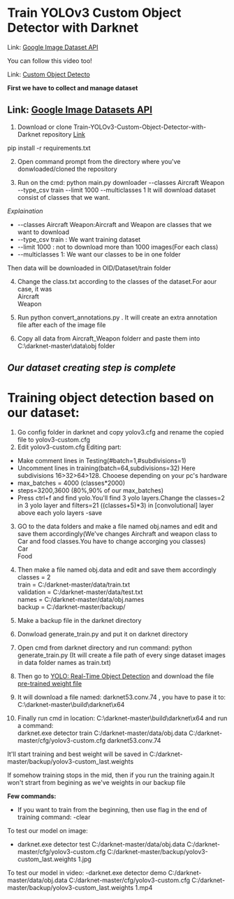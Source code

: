 # Train YOLOv3 Custom Object Detector with Darknet 
Link: [Google Image Dataset API](https://storage.googleapis.com/openimages/web/visualizer/index.html?set=train&type=segmentation&r=false&c=%2Fm%2F05r5c)

You can follow this video too!

Link: [Custom Object Detecto](https://www.youtube.com/watch?v=zJDUhGL26iU&t=270s&ab_channel=TheAIGuy)

**First we have to collect and manage dataset**

Link: [Google Image Datasets API](https://storage.googleapis.com/openimages/web/visualizer/index.html?set=train&type=segmentation&r=false&c=%2Fm%2F05r5c)
---
1. Download or clone Train-YOLOv3-Custom-Object-Detector-with-Darknet repository
[Link](https://github.com/Siyamdiuswe/Train-YOLOv3-Custom-Object-Detector-with-Darknet)

pip install -r requirements.txt

2. Open command prompt from the directory where you've donwloaded/cloned the repository

3. Run on the cmd: python main.py downloader --classes Aircraft Weapon --type_csv train --limit 1000 --multiclasses 1
It will download dataset consist of classes that we want.

*Explaination*
- --classes Aircraft Weapon:Aircraft and Weapon are classes that we want to download 
- --type_csv train : We want training dataset
- --limit 1000 : not to download more than 1000 images(For each class)
- --multiclasses 1: We want our classes to be in one folder

Then data will be downloaded in OID/Dataset/train folder

4. Change the class.txt according to the classes of the dataset.For aour case, it was <br>Aircraft<br>Weapon

5. Run python convert_annotations.py . It will create an extra annotation file after each of the image file

6. Copy all data from Aircraft_Weapon folderr and paste them into C:\darknet-master\data\obj folder

*Our dataset creating step is complete*
---


# Training object detection based on our dataset:
1. Go config folder in darknet and copy yolov3.cfg and rename the copied file to yolov3-custom.cfg
2. Edit yolov3-custom.cfg
Editing part:
- Make comment lines in Testing(#batch=1,#subdivisions=1)
- Uncomment lines in training(batch=64,subdivisions=32) Here subdivisions 16>32>64>128. Chooese depending on your pc's hardware
- max_batches = 4000 (classes*2000)
- steps=3200,3600 (80%,90% of our max_batches)
- Press ctrl+f and find yolo.You'll find 3 yolo layers.Change the classes=2 in 3 yolo layer and filters=21 ((classes+5)*3) in [convolutional] layer above each yolo layers
-save

3. GO to the data folders and make a file named obj.names and edit and save them accordingly(We've changes Airchraft and weapon class to Car and food classes.You have to change accorging you classes)          <br>Car<br>Food<br>

4. Then make a file named obj.data and edit and save them accordingly     <br>classes = 2<br>train = C:/darknet-master/data/train.txt<br>validation = C:/darknet-master/data/test.txt<br>names = C:/darknet-master/data/obj.names<br>backup = C:/darknet-master/backup/<br>

5. Make a backup file in the darknet directory

6. Donwload generate_train.py and put it on darknet directory

7. Open cmd from darknet directory and run command: python generate_train.py   (It will create a file path of every singe dataset images in data folder names as train.txt)

8. Then go to [YOLO: Real-Time Object Detection](https://pjreddie.com/darknet/yolo/) and download the file [pre-trained weight file](https://pjreddie.com/media/files/yolov3.weights)

9. It will download a file named: darknet53.conv.74 , you have to pase it to:  C:\darknet-master\build\darknet\x64

10. Finally run cmd in location: C:\darknet-master\build\darknet\x64 and run a command: <br>darknet.exe detector train C:/darknet-master/data/obj.data C:/darknet-master/cfg/yolov3-custom.cfg darknet53.conv.74

It'll start training and best weight will be saved in C:/darknet-master/backup/yolov3-custom_last.weights

If somehow training stops in the mid, then if you run the training again.It won't strart from begining as we've weights in our backup file

**Few commands:**

- If you want to train from the beginning, then use flag in the end of training command: -clear

To test our model on image:
- darknet.exe detector test C:/darknet-master/data/obj.data C:/darknet-master/cfg/yolov3-custom.cfg C:/darknet-master/backup/yolov3-custom_last.weights 1.jpg

To test our model in video:
-darknet.exe detector demo C:/darknet-master/data/obj.data C:/darknet-master/cfg/yolov3-custom.cfg C:/darknet-master/backup/yolov3-custom_last.weights 1.mp4
